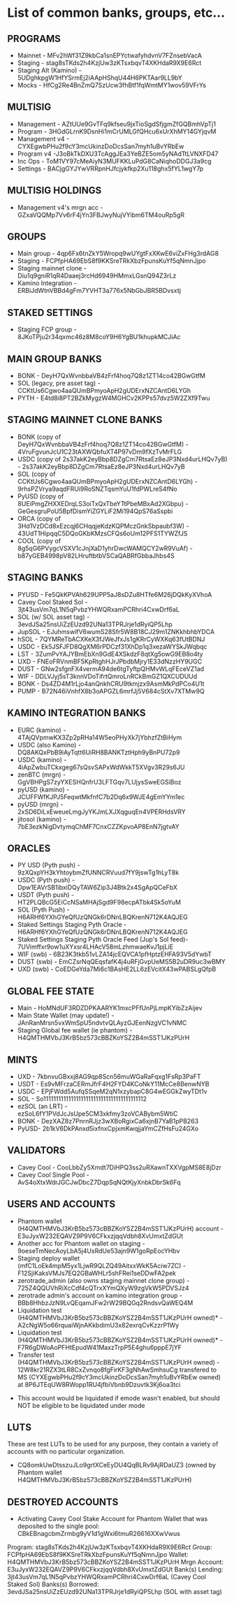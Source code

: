 # List of common banks, groups, etc...

## PROGRAMS

- Mainnet - MFv2hWf31Z9kbCa1snEPYctwafyhdvnV7FZnsebVacA
- Staging - stag8sTKds2h4KzjUw3zKTsxbqvT4XKHdaR9X9E6Rct
- Staging Alt (Kamino) - 5UDghkpgW1HfYSrmEj2iAApHShqU44H6PKTAar9LL9bY
- Mocks - HfCg2Re4BnZmQ7SzUcw3fhBtf1fqWmtMY1wov59VFrYs

## MULTISIG

- Management - AZtUUe9GvTFq9kfseu9jxTioSgdSfjgmZfGQBmhVpTj1
- Program - 3HGdGLrnK9DsnHi1mCrUMLGfQHcu6xUrXhMY14GYjqvM
- Management v4 - CYXEgwbPHu2f9cY3mcUkinzDoDcsSan7myh1uBvYRbEw
- Program v4 -J3oBkTkDXU3TcAggJEa3YeBZE5om5yNAdTtLVNXFD47
- Inc Ops - ToM1VY97cMeAiyN3MUFKKLuPdG8CaNiqhoDDGJ3a9cg
- Settings - BACjgGYJYwVRRpnHJfcjykfkp2Xu118ghx5fYL1wgY7p

## MULTISIG HOLDINGS

- Management v4's mrgn acc - GZxaVQQMp7Vv6rF4jYn3FBJwyNujVYibm6TM4ouRp5gR

## GROUPS

- Main group - 4qp6Fx6tnZkY5Wropq9wUYgtFxXKwE6viZxFHg3rdAG8
- Staging - FCPfpHA69EbS8f9KKSreTRkXbzFpunsKuYf5qNmnJjpo
- Staging mainnet clone - Diu1q9gniR1qR4Daaej3rcHd6949HMmxLGsnQ94Z3rLz
- Kamino Integration - ERBiJdWtnVBBd4gFm7YVHT3a776x5NbGbJBR5BDvsxtj

## STAKED SETTINGS

- Staging FCP group - 8JKoTPju2r34qxmc46z8M8coY9H6YgBU1khupkMCJiAc

## MAIN GROUP BANKS

- BONK - DeyH7QxWvnbbaVB4zFrf4hoq7Q8z1ZT14co42BGwGtfM
- SOL (legacy, pre asset tag) - CCKtUs6Cgwo4aaQUmBPmyoApH2gUDErxNZCAntD6LYGh
- PYTH - E4td8i8PT2BZkMygzW4MGHCv2KPPs57dvz5W2ZXf9Twu

## STAGING MAINNET CLONE BANKS

- BONK (copy of DeyH7QxWvnbbaVB4zFrf4hoq7Q8z1ZT14co42BGwGtfM) -
  4VruFgvunJcU1C23tAXWQbfuXT4P97vDm9fXzTvMrFLG
- USDC (copy of 2s37akK2eyBbp8DZgCm7RtsaEz8eJP3Nxd4urLHQv7yB) - 2s37akK2eyBbp8DZgCm7RtsaEz8eJP3Nxd4urLHQv7yB
- SOL (copy of CCKtUs6Cgwo4aaQUmBPmyoApH2gUDErxNZCAntD6LYGh) - 9rhsPZVrya9aqdFRUi9RoSNZTqsmYuU1fdPWLreS4fNo
- PyUSD (copy of 8UEiPmgZHXXEDrqLS3oiTxQxTbeYTtPbeMBxAd2XGbpu) - GeGesgruPoU5BpfDismYiZGYLiF2Mi194QpS76aSspbi
- ORCA (copy of 3Hd1VzDCd8xEzcqj6CHqqjeKdzKQPMczGnkSbpaubf3W) - 43UdT1HipqqC5DQoGKbKMzsCFQs6oUm12PFS1TYWZfJS
- COOL (copy of 8g5qG6PVygcVSXV1cJnjXaD1yhrDwcWAMQCY2wR9VuAf) - b87yGEB4998pV82LHruftbtbVSCaQABRfGbbaJhbs4S

## STAGING BANKS

- PYUSD - Fe5QkKPVAh629UPP5aJ8sDZu8HTfe6M26jDQkKyXVhoA
- Cavey Cool Staked Sol - 3jt43usVm7qL1N5qPvbzYHWQRxamPCRhri4CxwDrf6aL
- SOL (w/ SOL asset tag) - 3evdJSa25nsUiZzEUzd92UNa13TPRJrje1dRyiQP5Lhp
- JupSOL - EJuhmswifV6wumS28Sfr5W8B18CJ29m1ZNKkhbhbYDCA
- hSOL - 7QYMReTbACXKeX3fJWeJfxJs1gKRrCyWXKq63fUtBDNJ
- USDC - Ek5JSFJFD8QgXM6rPDCzf31XhDp1q3xezaWYSkJWqbqc
- LST - 3ZumPvYAJYBmEbXn9GdE4XSkdzF8qtXg5owG9EB8o4ty
- UXD - FNEoFRVnmBF5KpRtghHJrJPbdbMjry1E33dNzzHY9UGC
- DUST - GNw2sfgnFX4vermA94de6tgTyftpQHMvWLqFEceVZ1ad
- WIF - DDLVJyj5sT3knnVDoTifrtQmroLnRCkBmGZ1QXCUDUUd
- BONK - Ds4ZD4M1rLjo4anQnkhCRU9tkmjzx9AsmMkPdPCo4U1t
- PUMP - B72N46iVnhfX8b3oAPGZL6mrfJj5V684cStXv7XTMw9Q

## KAMINO INTEGRATION BANKS

- EURC (kamino) - 4TAjQVpmwKX3Zp2pRHa14W5eoPHyXk7jYbhzfZtBiHym
- USDC (also Kamino) - DQ8AKQxPbB9iAyTqtt6UiRH8BANKTztHph9yBnPU72p9
- USDC (kamino) - 4iApZwbuTCkxgeg67sQsvSAPxWdWkkT5XVgv3R29s6JU
- zenBTC (mrgn) - GgVBHPgS7zyYXESHQnfrU3LFTGqv7LUjysSweEGSiBoz
- pyUSD (kamino) - JCUFFWfKJPJ5FeqwtMkfnfC7b2Dq6x9WJE4gEmYYm1ec
- pyUSD (mrgn) - 2xSD6DiLxEweueLmgJyYKJmLXJXqguqEn4VPERHdsVRY
- jitosol (kamino) - 7bE3ezkNigDvtymqChMF7CnxCZZKpvoAP8EnN7jgtvAY

## ORACLES

- PY USD (Pyth push) - 9zXQxpYH3kYhtoybmZfUNNCRVuud7fY9jswTg1hLyT8k
- USDC (Pyth push) - Dpw1EAVrSB1ibxiDQyTAW6Zip3J4Btk2x4SgApQCeFbX
- USDT (Pyth push) - HT2PLQBcG5EiCcNSaMHAjSgd9F98ecpATbk4Sk5oYuM
- SOL (Pyth Push) - H6ARHf6YXhGYeQfUzQNGk6rDNnLBQKrenN712K4AQJEG
- Staked Settings Staging Pyth Oracle - H6ARHf6YXhGYeQfUzQNGk6rDNnLBQKrenN712K4AQJEG
- Staked Settings Staging Pyth Oracle Feed (Jup's Sol feed)- 7UVimffxr9ow1uXYxsr4LHAcV58mLzhmwaeKvJ1pjLiE
- WIF (swb) - 6B23K3tkb51vLZA14jcEQVCA1pfHptzEHFA93V5dYwbT
- DUST (swb) - EmCZsrNqQEqsfafK4j4uRFjGvpUeMS5B2uDR9uc3wBMY
- UXD (swb) - CoEDGeYda7Mi6c1BAsHE2LL6zEVcitX43wPABSLgQfpB

## GLOBAL FEE STATE

- Main - HoMNdUF3RDZDPKAARYK1mxcPFfUnPjLmpKYibZzAijev
- Main State Wallet (may update!) - JAnRanMrsn5vxWmSpU5ndvtvQLAyzGJEenNzgVC1vNMC
- Staging Global fee wallet (ie phantom) - H4QMTHMVbJ3KrB5bz573cBBZKoYSZ2B4mSST1JKzPUrH

## MINTS

- UXD - 7kbnvuGBxxj8AG9qp8Scn56muWGaRaFqxg1FsRp3PaFT
- USDT - Es9vMFrzaCERmJfrF4H2FYD4KCoNkY11McCe8BenwNYB
- USDC - EPjFWdd5AufqSSqeM2qN1xzybapC8G4wEGGkZwyTDt1v
- SOL - So11111111111111111111111111111111111111112
- ezSOL (an LRT) - ezSoL6fY1PVdJcJsUpe5CM3xkfmy3zoVCABybm5WtiC
- BONK - DezXAZ8z7PnrnRJjz3wXBoRgixCa6xjnB7YaB1pPB263
- PyUSD- 2b1kV6DkPAnxd5ixfnxCpjxmKwqjjaYmCZfHsFu24GXo

## VALIDATORS

- Cavey Cool - CooLbbZy5Xmdt7DiHPQ3ss2uRXawnTXXVgpMS8E8jDzr
- Cavey Cool Single Pool - AvS4oXtxWdrJGCJwDbcZ7DqpSqNQtKjyXnbkDbrSk6Fq

## USERS AND ACCOUNTS

- Phantom wallet (H4QMTHMVbJ3KrB5bz573cBBZKoYSZ2B4mSST1JKzPUrH) account -
  E3uJyxW232EQAVZ9P9V6CFkxzjqqVdbh8XvUmxtZdGUt
- Another acc for Phantom wallet on staging - 9oeseTmNecAoyLbA5j4UsRdUe53ajn9W1goRpEocYHbv
- Staging deploy wallet (mfC1LoEk4mpM5yx1LjwR9QLZQ49AitxxWkK5Aciw7ZC) -
  F12SjiKaksVMJs7EQ2GBaWHLr5shFRei1seDDwFA2pek
- zerotrade_admin (also owns staging mainnet clone group) -
  725Z4QQUVhRiXcCdf4cQTrxXYmQXyW9zgVkW5PDVSJz4
- zerotrade admin's account on kamino integration group - BBb8HhbzJzN9LvQEqamJFw2rW29BQGq2RndsvQaWEQ4M
- Liquidation test (H4QMTHMVbJ3KrB5bz573cBBZKoYSZ2B4mSST1JKzPUrH owned)\* -
  A2cNgW5o66rquaiWjnAKkbdimU3x82exrqCvKzzrP1Wy
- Liquidation test (H4QMTHMVbJ3KrB5bz573cBBZKoYSZ2B4mSST1JKzPUrH owned)\* -
  F7R6gDWoAoPFHtEpudW41MaxzTrpP5E4ghu6pppE7jYF
- Transfer test (H4QMTHMVbJ3KrB5bz573cBBZKoYSZ2B4mSST1JKzPUrH owned) -
  12W8kr21RZX3tLR8CxZvnqo8fgFirKF3gNhAwSmhsuCg transfered to MS
  (CYXEgwbPHu2f9cY3mcUkinzDoDcsSan7myh1uBvYRbEw owned) at
  8P6JTEqUW8RWopp1RU4jfbiVbnb9Dzuvtk3Kj6oa3tci

* This account would be liquidated if emode wasn't enabled, but should NOT be eligible to be
  liquidated under mode

## LUTS

These are test LUTs to be used for any purpose, they contain a variety of accounts with no
particular organization.

- CQ8omkUwDtsszuJLo9grtXCeEyDU4QqBLRv9AjRDaUZ3 (owned by Phantom wallet
  H4QMTHMVbJ3KrB5bz573cBBZKoYSZ2B4mSST1JKzPUrH)

## DESTROYED ACCOUNTS

- Activating Cavey Cool Stake Account for Phantom Wallet that was deposited to the single pool: CBkEBnagcbmZrmbg9yV1d1gWxi6tmuR26616XXwVwus

Program: stag8sTKds2h4KzjUw3zKTsxbqvT4XKHdaR9X9E6Rct
Group: FCPfpHA69EbS8f9KKSreTRkXbzFpunsKuYf5qNmnJjpo
Wallet: H4QMTHMVbJ3KrB5bz573cBBZKoYSZ2B4mSST1JKzPUrH
Mrgn Account: E3uJyxW232EQAVZ9P9V6CFkxzjqqVdbh8XvUmxtZdGUt
Bank(s) Lending: 3jt43usVm7qL1N5qPvbzYHWQRxamPCRhri4CxwDrf6aL (Cavey Cool Staked Sol)
Banks(s) Borrowed: 3evdJSa25nsUiZzEUzd92UNa13TPRJrje1dRyiQP5Lhp (SOL with asset tag)
